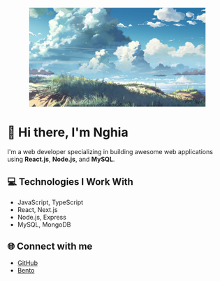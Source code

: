 <p align="center"><img width="80%" src="./assets/image.png" /></p>

# 👋 Hi there, I'm Nghia

I'm a web developer specializing in building awesome web applications using **React.js**, **Node.js**, and **MySQL**.

## 💻 Technologies I Work With

- JavaScript, TypeScript
- React, Next.js
- Node.js, Express
- MySQL, MongoDB

## 🌐 Connect with me

- [GitHub](https://github.com/tn823)
- [Bento](https://bento.me/tn823)
